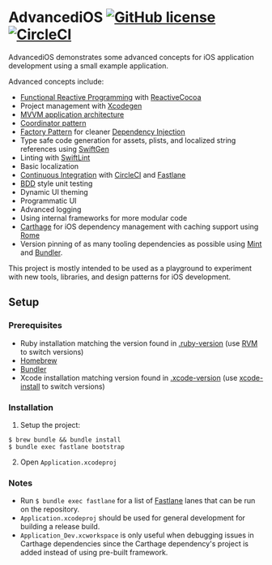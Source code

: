 # AdvancediOS [![GitHub license](https://img.shields.io/badge/license-MIT-lightgrey.svg)](https://raw.githubusercontent.com/n8chur/AdvancediOS/master/LICENSE.md) [![CircleCI](https://circleci.com/gh/n8chur/AdvancediOS/tree/master.svg?style=svg)](https://circleci.com/gh/n8chur/AdvancediOS/tree/master)

AdvancediOS demonstrates some advanced concepts for iOS application development using a small example application.

Advanced concepts include:
- [Functional Reactive Programming](https://en.wikipedia.org/wiki/Functional_reactive_programming) with [ReactiveCocoa](https://github.com/ReactiveCocoa/ReactiveCocoa)
- Project management with [Xcodegen](https://www.github.com/yonaskolb/XcodeGen)
- [MVVM application architecture](https://en.wikipedia.org/wiki/Model–view–viewmodel)
- [Coordinator pattern](https://will.townsend.io/2016/an-ios-coordinator-pattern)
- [Factory Pattern](https://en.wikipedia.org/wiki/Factory_(object-oriented_programming)) for cleaner [Dependency Injection](https://en.wikipedia.org/wiki/Dependency_injection)
- Type safe code generation for assets, plists, and localized string references using [SwiftGen](https://github.com/SwiftGen/SwiftGen)
- Linting with [SwiftLint](https://github.com/realm/SwiftLint)
- Basic localization
- [Continuous Integration](https://en.wikipedia.org/wiki/Continuous_integration) with [CircleCI](https://circleci.com) and [Fastlane](https://fastlane.tools)
- [BDD](https://en.wikipedia.org/wiki/Behavior-driven_development) style unit testing
- Dynamic UI theming
- Programmatic UI
- Advanced logging
- Using internal frameworks for more modular code
- [Carthage](https://github.com/Carthage/Carthage) for iOS dependency management with caching support using [Rome](https://github.com/blender/Rome)
- Version pinning of as many tooling dependencies as possible using [Mint](https://github.com/yonaskolb/Mint) and [Bundler](https://bundler.io).

This project is mostly intended to be used as a playground to experiment with new tools, libraries, and design patterns for iOS development.

## Setup

### Prerequisites

- Ruby installation matching the version found in [.ruby-version](.ruby-version) (use [RVM](https://rvm.io/rvm/basics) to switch versions)
- [Homebrew](https://brew.sh)
- [Bundler](https://bundler.io)
- Xcode installation matching version found in [.xcode-version](.xcode-version) (use [xcode-install](https://github.com/KrauseFx/xcode-install) to switch versions)

### Installation

1. Setup the project:
```
$ brew bundle && bundle install
$ bundle exec fastlane bootstrap
```
2. Open `Application.xcodeproj`

### Notes

- Run `$ bundle exec fastlane` for a list of [Fastlane](https://fastlane.tools) lanes that can be run on the repository.
- `Application.xcodeproj` should be used for general development for building a release build.
- `Application_Dev.xcworkspace` is only useful when debugging issues in Carthage dependencies since the Carthage dependency's project is added instead of using pre-built framework.
